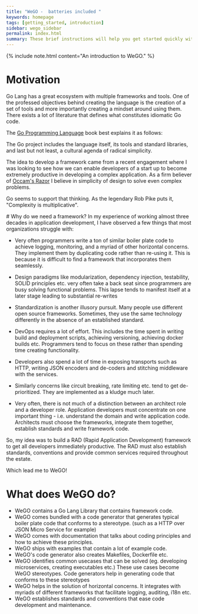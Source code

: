 ```yaml
---
title: "WeGO -  batteries included "
keywords: homepage
tags: [getting_started, introduction]
sidebar: wego_sidebar
permalink: index.html
summary: These brief instructions will help you get started quickly with the WeGO framework.
---
```


{% include note.html content="An introduction to WeGO." %}

# Motivation 
Go Lang has a great ecosystem with multiple frameworks and tools. One of the professed objectives behind creating the language is the creation of a set of tools and more importantly creating a mindset around using them. There exists a lot of literature that defines what constitutes idiomatic Go code. 

The [Go Programming Language](https://www.gopl.io/) book best explains it as follows:

<p class='message'>
The Go project includes the language itself, its tools and standard libraries, and last but not least, a cultural agenda of radical simplicity.
</p>

The idea to develop a framework came from a recent engagement where I was looking to see how we can enable developers of a start up to become extremely productive in developing a complex application. As a firm believer of [Occam's Razor](https://en.wikipedia.org/wiki/Occam%27s_razor) I believe in simplicity of design to solve even complex problems. 

Go seems to support that thinking. As the legendary Rob Pike puts it, "Complexity is multiplicative". 

<a name='thewhat'/>
# Why do we need a framework?
In my experience of working almost three decades in application development, I have observed a few things that most organizations struggle with:

* Very often programmers write a ton of similar boiler plate code to achieve logging, monitoring, and a myriad of other horizontal concerns. They implement them by duplicating code rather than re-using it. This is because it is difficult to find a framework that incorporates them seamlessly.

* Design paradigms like modularization, dependency injection, testability, SOLID principles etc. very often take a back seat since programmers are busy solving functional problems. This lapse tends to manifest itself at a later stage leading to substantial re-writes

* Standardization is another illusory pursuit. Many people use different open source frameworks. Sometimes, they use the same technology differently in the absence of an established standard. 

* DevOps requires a lot of effort. This includes the time spent in writing build and deployment scripts, achieving versioning, achieving docker builds etc. Programmers tend to focus on these rather than spending time creating functionality.

* Developers also spend a lot of time in exposing transports such as HTTP, writing JSON encoders and de-coders and stitching middleware with the services. 

* Similarly concerns like circuit  breaking, rate limiting etc. tend to get de-prioritized. They are implemented as a kludge much later.

* Very often, there is not much of a distinction between an architect role and a developer role. Application developers must concentrate on one important thing -  i.e. understand the domain and write application code. Architects must choose the frameworks, integrate them together, establish standards and write framework code.

So, my idea was to build a RAD (Rapid Application Development) framework to get all developers immediately productive. The RAD must also establish standards, conventions and provide common services required throughout the estate. 

Which lead me to WeGO!

# What does WeGO do?
* WeGO contains a Go Lang Library that contains framework code.
* WeGO comes bundled with a code generator that generates typical boiler plate code that conforms to a stereotype. (such as a HTTP over JSON Micro Service for example)
*  WeGO comes with documentation that talks about coding principles and how to achieve these principles.
*  WeGO ships with examples that contain a lot of example code.
*  WeGO's code generator also creates Makefiles, Dockerfile etc.
*  WeGO  identifies common usecases that can be solved (eg. developing microservices, creating executables etc.) These use cases become WeGO stereotypes. Code generators help in generating code that conforms to these stereotypes
* WeGO helps in the solution of horizontal concerns. It integrates with myriads of different frameworks that facilitate logging, auditing, i18n etc.
* WeGO establishes standards and conventions that ease code development and maintenance.


